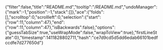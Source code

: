 {"filter":false,"title":"README.md","tooltip":"/README.md","undoManager":{"mark":-1,"position":-1,"stack":[]},"ace":{"folds":[],"scrolltop":0,"scrollleft":0,"selection":{"start":{"row":11,"column":47},"end":{"row":11,"column":47},"isBackwards":false},"options":{"guessTabSize":true,"useWrapMode":false,"wrapToView":true},"firstLineState":0},"timestamp":1411828802711,"hash":"ce7d9cd5d5dd6edab66101bedfccdfe7d277650d"}